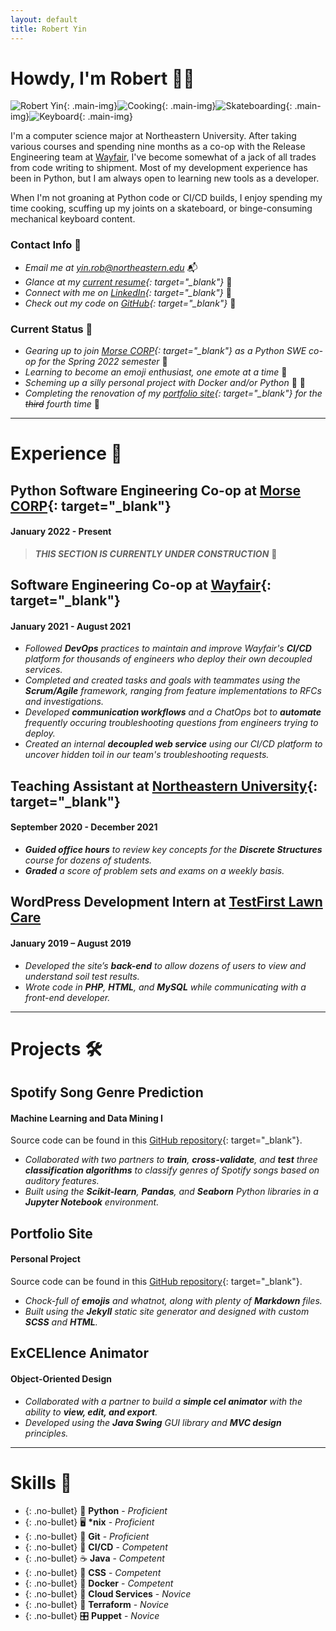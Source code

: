 ```yaml
---
layout: default
title: Robert Yin
---
```


# Howdy, I'm Robert 👋🤠

![Robert Yin](assets/images/robert_yin.jpg){: .main-img}![Cooking](assets/images/cooking.jpg){: .main-img}![Skateboarding](assets/images/skateboarding.jpeg){: .main-img}![Keyboard](assets/images/keyboard.jpeg){: .main-img}

I'm a computer science major at Northeastern University. After taking various courses and spending nine months as a co-op with the Release Engineering team at [Wayfair](https://www.wayfair.com), I've become somewhat of a jack of all trades from code writing to shipment. Most of my development experience has been in Python, but I am always open to learning new tools as a developer.

When I'm not groaning at Python code or CI/CD builds, I enjoy spending my time cooking, scuffing up my joints on a skateboard, or binge-consuming mechanical keyboard content.

### Contact Info 📲

* *Email me at [yin.rob@northeastern.edu](mailto:yin.rob@northeastern.edu)*  📬
* *Glance at my [current resume](assets/files/robert_yin_resume.pdf){: target="_blank"}*  📜
* *Connect with me on [LinkedIn](https://www.linkedin.com/in/boberto){: target="_blank"}*  👥
* *Check out my code on [GitHub](https://github.com/bobertoyin){: target="_blank"}*  📁

### Current Status 📍

* *Gearing up to join [Morse CORP](https://www.morsecorp.com){: target="_blank"} as a Python SWE co-op for the Spring 2022 semester*  🐉
* *Learning to become an emoji enthusiast, one emote at a time*  🦾
* *Scheming up a silly personal project with Docker and/or Python*  🐍 🐳
* *Completing the renovation of my [portfolio site](https://github.com/bobertoyin/bobertoyin.github.io){: target="_blank"} for the ~~third~~ fourth time*  📐

---

# Experience 💼

## Python Software Engineering Co-op at [Morse CORP](https://www.morsecorp.com){: target="_blank"}
#### January 2022 - Present

> ***THIS SECTION IS CURRENTLY UNDER CONSTRUCTION***  🚧 

## Software Engineering Co-op at [Wayfair](https://www.wayfair.com){: target="_blank"}
#### January 2021 - August 2021

* *Followed **DevOps** practices to maintain and improve Wayfair's **CI/CD** platform for thousands of engineers who deploy their own decoupled services.*
* *Completed and created tasks and goals with teammates using the **Scrum/Agile** framework, ranging from feature implementations to RFCs and investigations.*
* *Developed **communication workflows** and a ChatOps bot to **automate** frequently occuring troubleshooting questions from engineers trying to deploy.*
* *Created an internal **decoupled web service** using our CI/CD platform to uncover hidden toil in our team's troubleshooting requests.*

## Teaching Assistant at [Northeastern University](https://www.northeastern.edu){: target="_blank"}
#### September 2020 - December 2021

* ***Guided office hours** to review key concepts for the **Discrete Structures** course for dozens of students.*
* ***Graded** a score of problem sets and exams on a weekly basis.*

## WordPress Development Intern at [TestFirst Lawn Care]()
#### January 2019 – August 2019

* *Developed the site’s **back-end** to allow dozens of users to view and understand soil test results.*
* *Wrote code in **PHP**, **HTML**, and **MySQL** while communicating with a front-end developer.*

---

# Projects 🛠

## Spotify Song Genre Prediction
#### Machine Learning and Data Mining I

Source code can be found in this [GitHub repository](https://github.com/bobertoyin/ds4400-project){: target="_blank"}.

* *Collaborated with two partners to **train**, **cross-validate**, and **test** three **classification algorithms** to classify genres of Spotify songs based on auditory features.*
* *Built using the **Scikit-learn**, **Pandas**, and **Seaborn** Python libraries in a **Jupyter Notebook** environment.*

## Portfolio Site
#### Personal Project

Source code can be found in this [GitHub repository](https://github.com/bobertoyin/bobertoyin.github.io){: target="_blank"}.

* *Chock-full of **emojis** and whatnot, along with plenty of **Markdown** files.*
* *Built using the **Jekyll** static site generator and designed with custom **SCSS** and **HTML**.*

## ExCELlence Animator
#### Object-Oriented Design
* *Collaborated with a partner to build a **simple cel animator** with the ability to **view, edit, and export**.*
* *Developed using the **Java Swing** GUI library and **MVC design** principles.*

---

# Skills 🧮

* {: .no-bullet} 🐍  **Python** - *Proficient*
* {: .no-bullet} 🖥  **\*nix** - *Proficient*
* {: .no-bullet} 💾  **Git** - *Proficient*
* {: .no-bullet} 🚢  **CI/CD** - *Competent*
* {: .no-bullet} ☕️  **Java** - *Competent*
* {: .no-bullet} 🎨  **CSS** - *Competent*
* {: .no-bullet} 🐳  **Docker** - *Competent*
* {: .no-bullet} 📡  **Cloud Services** - *Novice*
* {: .no-bullet} 🔌  **Terraform** - *Novice*
* {: .no-bullet} 🎛  **Puppet** - *Novice*

